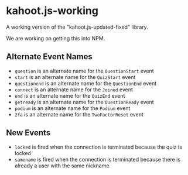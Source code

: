 # kahoot.js-working
A working version of the "kahoot.js-updated-fixed" library.

We are working on getting this into NPM.

## Alternate Event Names
* `question` is an alternate name for the `QuestionStart` event
* `start` is an alternate name for the `QuizStart` event
* `questionend` is an alternate name for the `QuestionEnd` event
* `connect` is an alternate name for the `Joined` event
* `end` is an alternate name for the `QuizEnd` event
* `getready` is an alternate name for the `QuestionReady` event
* `podium` is an alternate name for the `Podium` event
* `2fa` is an alternate name for the `TwoFactorReset` event

## New Events
* `locked` is fired when the connection is terminated because the quiz is locked
* `samename` is fired when the connection is terminated because there is already a user with the same nickname
